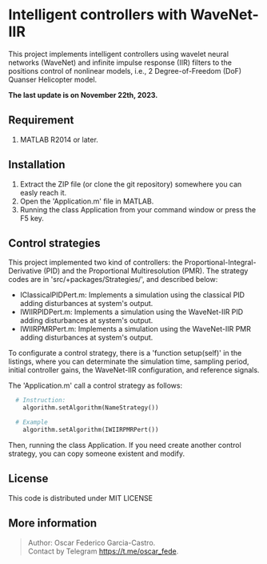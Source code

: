 # Intelligent controllers with WaveNet-IIR

This project implements intelligent controllers using wavelet neural networks (WaveNet) and infinite impulse response (IIR) filters to the positions control of nonlinear models, i.e., 2 Degree-of-Freedom (DoF) Quanser Helicopter model.

**The last update is on November 22th, 2023.**

## Requirement
1. MATLAB R2014 or later.

## Installation
1. Extract the ZIP file (or clone the git repository) somewhere you can easly reach it.
2. Open the 'Application.m' file in MATLAB.
3. Running the class Application from your command window or press the F5 key.

## Control strategies
This project implemented two kind of controllers: the Proportional-Integral-Derivative (PID) and the Proportional Multiresolution (PMR). The strategy codes are in 'src/+packages/Strategies/', and described below:

- IClassicalPIDPert.m: Implements a simulation using the classical PID adding disturbances at system's output.
- IWIIRPIDPert.m: Implements a simulation using the WaveNet-IIR PID adding disturbances at system's output.
- IWIIRPMRPert.m: Implements a simulation using the WaveNet-IIR PMR adding disturbances at system's output.

To configurate a control strategy, there is a 'function setup(self)' in the listings, where you can determinate the simulation time, sampling period, initial controller gains, the WaveNet-IIR configuration, and reference signals.

The 'Application.m' call a control strategy as follows: 
```python
  # Instruction:
    algorithm.setAlgorithm(NameStrategy())

  # Example
    algorithm.setAlgorithm(IWIIRPMRPert()) 
```

Then, running the class Application. If you need create another control strategy, you can copy someone existent and modify.

## License
This code is distributed under MIT LICENSE

## More information
> Author: Oscar Federico Garcia-Castro. \
> Contact by Telegram <https://t.me/oscar_fede>.
